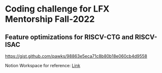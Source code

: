 # Coding challenge for LFX Mentorship Fall-2022
## Feature optimizations for RISCV-CTG and RISCV-ISAC
https://gist.github.com/pawks/98863e5eca71c8b80b18e060cb4d9558

Notion Workspace for reference: [Link](https://infini8.notion.site/LFX-Mentorship-RISCV-Feature-optimizations-for-RISCV-CTG-and-ISAC-852a06af582d47f19cd8578645399d85) 
